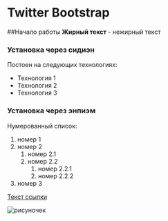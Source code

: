 # Twitter Bootstrap

##Начало работы
**Жирный текст** - нежирный текст

### Установка через сидиэн
Постоен на следующих технологиях:
* Технология 1
* Технология 2
* Технология 3

### Установка через энпиэм
Нумерованный список:
1. номер 1
1. номер 2
	1. номер 2.1
	1. номер 2.2
		1. номер 2.2.1
		1. номер 2.2.2
1. номер 3		

[Текст ссылки](https://ip-calculator.ru/blog/ask/mogu-li-ya-izmenit-tip-fajla-v-os-windows-11/#:~:text=%D0%A1%D0%BF%D0%BE%D1%81%D0%BE%D0%B1%201%3A%20%D0%BF%D0%B5%D1%80%D0%B5%D0%B8%D0%BC%D0%B5%D0%BD%D0%BE%D0%B2%D0%B0%D1%82%D1%8C%20%D0%B8%D0%B7%20%D0%BF%D1%80%D0%BE%D0%B2%D0%BE%D0%B4%D0%BD%D0%B8%D0%BA%D0%B0&text=%D0%97%D0%B0%D1%82%D0%B5%D0%BC%20%D0%BD%D0%B0%20%D0%BF%D0%B0%D0%BD%D0%B5%D0%BB%D0%B8%20%D0%B8%D0%BD%D1%81%D1%82%D1%80%D1%83%D0%BC%D0%B5%D0%BD%D1%82%D0%BE%D0%B2%20%D0%B2,%D1%87%D1%82%D0%BE%D0%B1%D1%8B%20%D0%BF%D1%80%D0%BE%D1%81%D0%BC%D0%BE%D1%82%D1%80%D0%B5%D1%82%D1%8C%20%D0%B2%D1%81%D0%B5%20%D1%80%D0%B0%D1%81%D1%88%D0%B8%D1%80%D0%B5%D0%BD%D0%B8%D1%8F%20%D1%84%D0%B0%D0%B9%D0%BB%D0%BE%D0%B2.)

![рисуночек](https://yandex.ru/images/search?from=tabbar&text=иллюстрация&pos=0&img_url=http%3A%2F%2Fcatchsuccess.ru%2Fwp-content%2Fuploads%2Fe%2F4%2Fd%2Fe4d6dc4502f6b784104cc7f347cba8d1.jpeg&rpt=simage&lr=213)